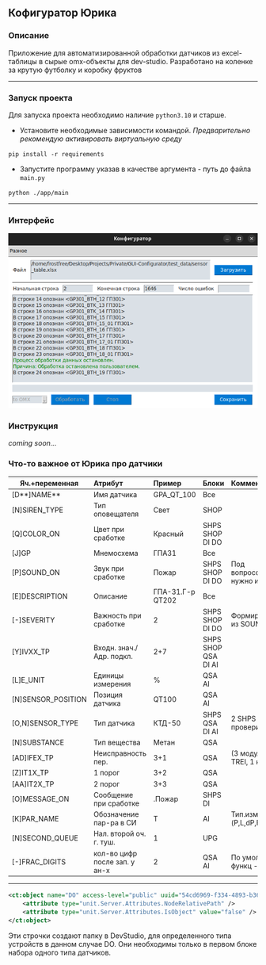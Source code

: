 ## Кофигуратор Юрика
### Описание
Приложение для автоматизированной обработки датчиков из excel-таблицы в сырые omx-объекты для dev-studio.
Разработано на коленке за крутую футболку и коробку фруктов

---

### Запуск проекта
Для запуска проекта необходимо наличие `python3.10` и старше.

- Установите необходимые зависимости командой.
_Предварительно рекомендую активировать виртуальную среду_
```shell
pip install -r requirements
```

- Запустите программу указав в качестве аргумента - путь до файла `main.py`
```shell
python ./app/main
```

---

### Интерфейс
<div align="center">
    <img src="./public/img.png" alt="Картинка с программой">
</div>

### Инструкция

_coming soon..._

### Что-то важное от Юрика про датчики

| Яч.+переменная     | Атрибут                       | Пример           | Блоки               | Комментарий                |
| ------------------ |:----------------------------- |:---------------- | ------------------- | -------------------------- |
| [D**]NAME**        | Имя датчика                   | GPA_QT_100       | Все                 |                            |
| [N]SIREN_TYPE      | Тип оповещателя               | Свет             | SHOP                |                            |
| [Q]COLOR_ON        | Цвет при сработке             | Красный          | SHPS SHOP DI DO     |                            |
| [J]GP              | Мнемосхема                    | ГПА31            | Все                 |                            |
| [P]SOUND_ON        | Звук при сработке             | Пожар            | SHPS SHOP DI DO     | Под вопросом нужно или нет |
| [E]DESCRIPTION     | Описание                      | ГПА-31.Г-р QT202 | Все                 |                            |
| [-]SEVERITY        | Важность при сработке         | 2                | SHPS SHOP DI DO     | Формируется из SOUND_ON    |
| [Y]IVXX_TP         | Входн. знач./Адр. подкл.      | 2+7              | SHPS SHOP QSA DI AI |                            |
| [L]E_UNIT          | Единицы измерения             | %                | QSA AI              |                            |
| [N]SENSOR_POSITION | Позиция датчика               | QT100            | QSA AI              |                            |
| [O,N]SENSOR_TYPE   | Тип датчика                   | КТД-50           | SHPS QSA DI AI      | 2 SHPS AI проверить        |
| [N]SUBSTANCE       | Тип вещества                  | Метан            | QSA                 |                            |
| [AD]IFEX_TP        | Неисправность   пер.          | 3+1              | QSA                 | (3 модуль TREI, 1 канал)   |
| [Z]IT1X_TP         | 1 порог                       | 3+2              | QSA                 |                            |
| [AA]IT2X_TP        | 2 порог                       | 3+3              | QSA                 |                            |
| [O]MESSAGE_ON      | Сообщение при сработке        | .Пожар           | SHPS DI             |                            |
| [K]PAR_NAME        | Обозначение пар-ра в СИ       | T                | AI                  | Тип.изм.(P,L,dP,F)         |
| [N]SECOND_QUEUE    | Нал. второй оч. г. туш.       | 1                | UPG                 |                            |
| [-]FRAC_DIGITS     | кол-во цифр после зап. у ан-х | 2                | QSA AI              | По умолч. в функц - 2      |

---

```xml
<ct:object name="DO" access-level="public" uuid="54cd6969-f334-4893-b36b-dc9293cd4cba">
    <attribute type="unit.Server.Attributes.NodeRelativePath" />
    <attribute type="unit.Server.Attributes.IsObject" value="false" />
</ct:object>
```
Эти строчки создают папку в DevStudio, для определенного типа устройств в данном случае DO.
Они необходимы только в первом блоке набора одного типа датчиков.
